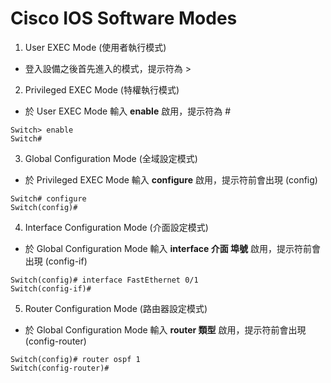# Cisco IOS Software Modes

1. User EXEC Mode (使用者執行模式)

  + 登入設備之後首先進入的模式，提示符為 >

2. Privileged EXEC Mode (特權執行模式)

  + 於 User EXEC Mode 輸入 **enable** 啟用，提示符為 #
  ```
  Switch> enable
  Switch#
  ```

3. Global Configuration Mode (全域設定模式)

  + 於 Privileged EXEC Mode 輸入 **configure** 啟用，提示符前會出現 (config)
  ```
  Switch# configure
  Switch(config)#
  ```

4. Interface Configuration Mode (介面設定模式)

  + 於 Global Configuration Mode 輸入 **interface 介面 埠號** 啟用，提示符前會出現 (config-if)
  ```
  Switch(config)# interface FastEthernet 0/1
  Switch(config-if)#
  ```

5. Router Configuration Mode (路由器設定模式)

  + 於 Global Configuration Mode 輸入 **router 類型** 啟用，提示符前會出現 (config-router)
  ```
  Switch(config)# router ospf 1
  Switch(config-router)#
  ```